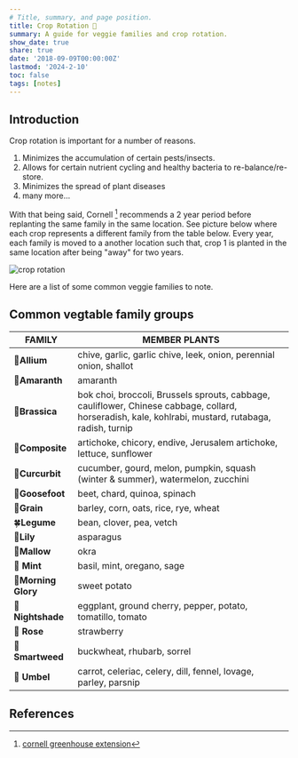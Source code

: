 ```yaml
---
# Title, summary, and page position.
title: Crop Rotation 🔁 
summary: A guide for veggie families and crop rotation.
show_date: true
share: true
date: '2018-09-09T00:00:00Z'
lastmod: '2024-2-10'
toc: false
tags: [notes]
---
```


## Introduction 
Crop rotation is important for a number of reasons.

1. Minimizes the accumulation of certain pests/insects. 
2. Allows for certain nutrient cycling and healthy bacteria to re-balance/re-store.  
3. Minimizes the spread of plant diseases
4. many more...

With that being said, Cornell [^1] recommends a 2 year period before replanting the same family in the same location. See  picture below where each crop represents a different family from the table below. Every year, each family is moved to a another location such that, crop 1 is planted in the same location after being "away" for two years.


![crop rotation](croprotate.PNG )


Here are a list of some common veggie families to note.





## Common vegtable family groups

|  **FAMILY**                                        | **MEMBER PLANTS**                                                                                                                                      |
| -------------------------------------------------- | ------------------------------------------------------------------------------------------------------------------------------------------------------ |
|  🧄**Allium**                                        | chive, garlic, garlic chive, leek, onion, perennial onion, shallot                                                                                   |
|  🌿**Amaranth**                                      | amaranth                                                                                                                                             |
|  🥦**Brassica**                                      | bok choi, broccoli, Brussels sprouts, cabbage, cauliflower, Chinese cabbage, collard, horseradish, kale, kohlrabi, mustard, rutabaga, radish, turnip |
|  🌻**Composite**                                     | artichoke, chicory, endive, Jerusalem artichoke, lettuce, sunflower                                                                                  |
|  🥒**Curcurbit**                                     | cucumber, gourd, melon, pumpkin, squash (winter & summer), watermelon, zucchini                                                                      |
|  🍃**Goosefoot**                                     | beet, chard, quinoa, spinach                                                                                                                        |
|  🌾**Grain**                                         | barley, corn, oats, rice, rye, wheat                                                                                                                 |
|  🍀**Legume**                                        | bean, clover, pea, vetch                                                                                                                             |
|  🎍**Lily**                                          | asparagus                                                                                                                                          |
|  **🌿Mallow**                                        | okra                                                                                                                                                 |
| 🌿 **Mint**                                          | basil, mint, oregano, sage                                                                                                                          |
| **🥔Morning Glory**                                   | sweet potato                                                                                                                                         |
| **🍆Nightshade**                                     | eggplant, ground cherry, pepper, potato, tomatillo, tomato                                                                                           |
| 🍓 **Rose**                                          | strawberry                                                                                                                                         |
|  **🌾Smartweed**                                     | buckwheat, rhubarb, sorrel                                                                                                                          |
| 🥕 **Umbel**                                         | carrot, celeriac, celery, dill, fennel, lovage, parley, parsnip 









## References
[^1]:[cornell greenhouse extension](https://ccecolumbiagreene.org/gardening/food-gardening/rotating-vegetables-by-family) 